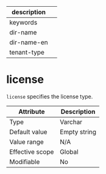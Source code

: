 | description ||
|---|---|
| keywords ||
| dir-name ||
| dir-name-en ||
| tenant-type ||

# license

`license` specifies the license type.

| **Attribute** | **Description** |
|--------|---------|
| Type | Varchar |
| Default value | Empty string |
| Value range | N/A |
| Effective scope | Global |
| Modifiable | No |
